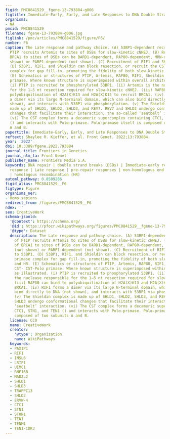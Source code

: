 ```yaml
---
figid: PMC8841529__fgene-13-793884-g006
figtitle: Immediate-Early, Early, and Late Responses to DNA Double Stranded Breaks
organisms:
- NA
pmcid: PMC8841529
filename: fgene-13-793884-g006.jpg
figlink: /pmc/articles/PMC8841529/figure/F6/
number: F6
caption: The Late response and pathway choice. (A) 53BP1-dependent recruitment of
  PTIP recruits Artemis to sites of DSBs for slow-kinetic cNHEJ. (B) Recruitment of
  BRCA1 to sites of DSBs can be BARD1-dependent, RAP80-dependent, MRN-dependent (not
  shown) or PARP1-dependent (not shown). (C) Recruitment of RIF1 and Shieldin to 53BP1.
  (D) 53BP1, RIF1, and Shieldin can block resection, or recruit the CST-Polα primase
  complex for gap fill-in, promoting the fidelity of both slow-kinetic cNHEJ and HR.
  (E) Schematics or structures of PTIP, Artemis, RAP80, RIF1, Sheildin and CST- CST-Polα
  primase. Where known structure is superimposed within overall architecture as illustrated.
  (i) PTIP is recruited to phosphorylated 53BP1. (ii) Artemis is the nuclease responsible
  for the 1–5 nt resection required for slow-kinetic cNHEJ. (iii) RAP80 can bind to
  polyubiquitination of H2A(X)K13 and H2A(X)K15 to recruit BRCA1. (iv) RIF1 forms
  a dimer via its large N-terminal domain, which can also bind directly to DNA (not
  shown), and interacts with 53BP1 via phosphorylation. (v) The Shieldin complex is
  made up of SHLD1, SHLD2, SHLD3, and REV7. REV7 and SHLD3 undergo conformational
  changes that facilitate their interaction, the so-called ‘seatbelt’ interaction.
  (vi) The CST complex forms a decameric supercomplex containing CTC1, STN1, and TEN1
  () and interacts with Polα-primase. Polα-primase itself is composed of two subunits
  A and B.
papertitle: Immediate-Early, Early, and Late Responses to DNA Double Stranded Breaks.
reftext: Shaylee R. Kieffer, et al. Front Genet. 2022;13:793884.
year: '2022'
doi: 10.3389/fgene.2022.793884
journal_title: Frontiers in Genetics
journal_nlm_ta: Front Genet
publisher_name: Frontiers Media S.A.
keywords: DNA repair | double strand breaks (DSBs) | Immediate-early response | Early
  response | Late response | pre-repair responses | non-homologous end joining (NHEJ)
  | homologous recombination (HR)
automl_pathway: 0.8589286
figid_alias: PMC8841529__F6
figtype: Figure
organisms_ner:
- Homo sapiens
redirect_from: /figures/PMC8841529__F6
ndex: ''
seo: CreativeWork
schema-jsonld:
  '@context': https://schema.org/
  '@id': https://pfocr.wikipathways.org/figures/PMC8841529__fgene-13-793884-g006.html
  '@type': Dataset
  description: The Late response and pathway choice. (A) 53BP1-dependent recruitment
    of PTIP recruits Artemis to sites of DSBs for slow-kinetic cNHEJ. (B) Recruitment
    of BRCA1 to sites of DSBs can be BARD1-dependent, RAP80-dependent, MRN-dependent
    (not shown) or PARP1-dependent (not shown). (C) Recruitment of RIF1 and Shieldin
    to 53BP1. (D) 53BP1, RIF1, and Shieldin can block resection, or recruit the CST-Polα
    primase complex for gap fill-in, promoting the fidelity of both slow-kinetic cNHEJ
    and HR. (E) Schematics or structures of PTIP, Artemis, RAP80, RIF1, Sheildin and
    CST- CST-Polα primase. Where known structure is superimposed within overall architecture
    as illustrated. (i) PTIP is recruited to phosphorylated 53BP1. (ii) Artemis is
    the nuclease responsible for the 1–5 nt resection required for slow-kinetic cNHEJ.
    (iii) RAP80 can bind to polyubiquitination of H2A(X)K13 and H2A(X)K15 to recruit
    BRCA1. (iv) RIF1 forms a dimer via its large N-terminal domain, which can also
    bind directly to DNA (not shown), and interacts with 53BP1 via phosphorylation.
    (v) The Shieldin complex is made up of SHLD1, SHLD2, SHLD3, and REV7. REV7 and
    SHLD3 undergo conformational changes that facilitate their interaction, the so-called
    ‘seatbelt’ interaction. (vi) The CST complex forms a decameric supercomplex containing
    CTC1, STN1, and TEN1 () and interacts with Polα-primase. Polα-primase itself is
    composed of two subunits A and B.
  license: CC0
  name: CreativeWork
  creator:
    '@type': Organization
    name: WikiPathways
  keywords:
  - PAXIP1
  - RIF1
  - INSL6
  - LRIF1
  - UIMC1
  - RNF168
  - MAD2L2
  - SHLD1
  - SHLD3
  - TRAPPC13
  - SHLD2
  - ERVW-4
  - CTC1
  - STN1
  - STON1
  - TEN1
  - TENM1
  - TEN1-CDK3
---
```


